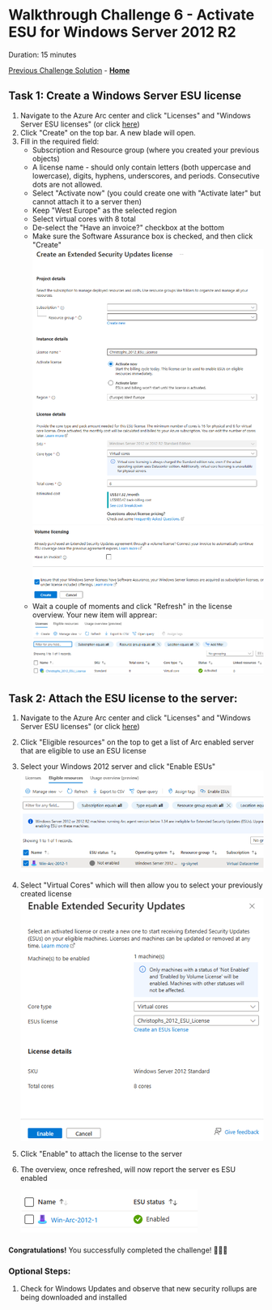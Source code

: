 # Walkthrough Challenge 6 - Activate ESU for Windows Server 2012 R2

Duration: 15 minutes

[Previous Challenge Solution](../challenge-5/solution.md) - **[Home](../../Readme.md)**


## Task 1: Create a Windows Server ESU license

1. Navigate to the Azure Arc center and click "Licenses" and "Windows Server ESU licenses" (or click [here](https://portal.azure.com/#view/Microsoft_Azure_ArcCenterUX/ArcCenterMenuBlade/~/license))
2. Click "Create" on the top bar. A new blade will open.
3. Fill in the required field:
    - Subscription and Resource group (where you created your previous objects)
    - A license name - should only contain letters (both uppercase and lowercase), digits, hyphens, underscores, and periods. Consecutive dots are not allowed.
    - Select "Activate now" (you could create one with "Activate later" but cannot attach it to a server then)
    - Keep "West Europe" as the selected region
    - Select virtual cores with 8 total
    - De-select the "Have an invoice?" checkbox at the bottom
    - Make sure the Software Assurance box is checked, and then click "Create"
    ![alt text](img/image1.png)
    ![alt text](img/image2.png)
    - Wait a couple of moments and click "Refresh" in the license overview. Your new item will apprear:
    ![alt text](img/image3.png)
### 



## Task 2: Attach the ESU license to the server: 

1. Navigate to the Azure Arc center and click "Licenses" and "Windows Server ESU licenses" (or click [here](https://portal.azure.com/#view/Microsoft_Azure_ArcCenterUX/ArcCenterMenuBlade/~/license))
2. Click "Eligible resources" on the top to get a list of Arc enabled server that are eligible to use an ESU license
3. Select your Windows 2012 server and click "Enable ESUs"
![alt text](img/image4.png)
4. Select "Virtual Cores" which will then allow you to select your previously created license
![alt text](img/image5.png)
5. Click "Enable" to attach the license to the server
6. The overview, once refreshed, will now report the server es ESU enabled

    ![alt text](img/image6.png)



###
**Congratulations!** You successfully completed the challenge! 🚀🚀🚀

### Optional Steps:  
1. Check for Windows Updates and observe that new security rollups are being downloaded and installed